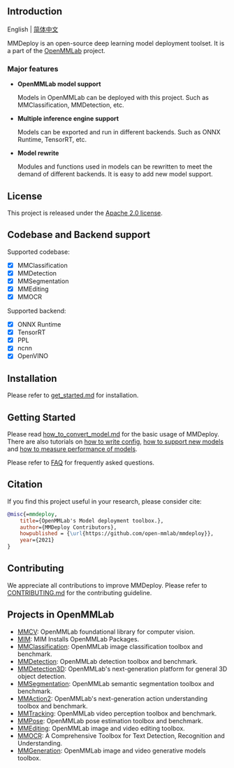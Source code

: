 ## Introduction

English | [简体中文](README_zh-CN.md)

MMDeploy is an open-source deep learning model deployment toolset. It is
a part of the [OpenMMLab](https://openmmlab.com/) project.

### Major features

- **OpenMMLab model support**

  Models in OpenMMLab can be deployed with this project. Such as MMClassification, MMDetection, etc.

- **Multiple inference engine support**

  Models can be exported and run in different backends. Such as ONNX Runtime, TensorRT, etc.

- **Model rewrite**

  Modules and functions used in models can be rewritten to meet the demand of different backends. It is easy to add new model support.

## License

This project is released under the [Apache 2.0 license](LICENSE).

## Codebase and Backend support

Supported codebase:

- [x] MMClassification
- [x] MMDetection
- [x] MMSegmentation
- [x] MMEditing
- [x] MMOCR

Supported backend:

- [x] ONNX Runtime
- [x] TensorRT
- [x] PPL
- [x] ncnn
- [x] OpenVINO

## Installation

Please refer to [get_started.md](docs/get_started.md) for installation.

## Getting Started

Please read [how_to_convert_model.md](docs/tutorials/how_to_convert_model.md) for the basic usage of MMDeploy. There are also tutorials on [how to write config](docs/tutorials/how_to_write_config.md), [how to support new models](docs/tutorials/how_to_support_new_models.md) and [how to measure performance of models](docs/tutorials/how_to_measure_performance_of_models.md).

Please refer to [FAQ](docs/faq.md) for frequently asked questions.

## Citation

If you find this project useful in your research, please consider cite:

```BibTeX
@misc{=mmdeploy,
    title={OpenMMLab's Model deployment toolbox.},
    author={MMDeploy Contributors},
    howpublished = {\url{https://github.com/open-mmlab/mmdeploy}},
    year={2021}
}
```

## Contributing

We appreciate all contributions to improve MMDeploy. Please refer to [CONTRIBUTING.md](.github/CONTRIBUTING.md) for the contributing guideline.

## Projects in OpenMMLab

- [MMCV](https://github.com/open-mmlab/mmcv): OpenMMLab foundational library for computer vision.
- [MIM](https://github.com/open-mmlab/mim): MIM Installs OpenMMLab Packages.
- [MMClassification](https://github.com/open-mmlab/mmclassification): OpenMMLab image classification toolbox and benchmark.
- [MMDetection](https://github.com/open-mmlab/mmdetection): OpenMMLab detection toolbox and benchmark.
- [MMDetection3D](https://github.com/open-mmlab/mmdetection3d): OpenMMLab's next-generation platform for general 3D object detection.
- [MMSegmentation](https://github.com/open-mmlab/mmsegmentation): OpenMMLab semantic segmentation toolbox and benchmark.
- [MMAction2](https://github.com/open-mmlab/mmaction2): OpenMMLab's next-generation action understanding toolbox and benchmark.
- [MMTracking](https://github.com/open-mmlab/mmtracking): OpenMMLab video perception toolbox and benchmark.
- [MMPose](https://github.com/open-mmlab/mmpose): OpenMMLab pose estimation toolbox and benchmark.
- [MMEditing](https://github.com/open-mmlab/mmediting): OpenMMLab image and video editing toolbox.
- [MMOCR](https://github.com/open-mmlab/mmocr): A Comprehensive Toolbox for Text Detection, Recognition and Understanding.
- [MMGeneration](https://github.com/open-mmlab/mmgeneration): OpenMMLab image and video generative models toolbox.
